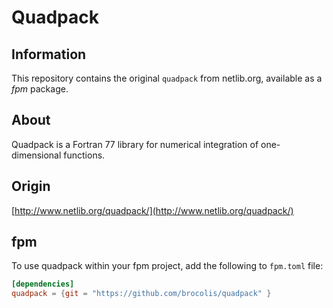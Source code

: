 # Quadpack

## Information
This repository contains the original `quadpack` from netlib.org, available as a _fpm_ package.

## About
Quadpack is a Fortran 77 library for numerical integration of one-dimensional functions.

## Origin
[http://www.netlib.org/quadpack/](http://www.netlib.org/quadpack/)

## fpm
To use quadpack within your fpm project, add the following to `fpm.toml` file:

```toml
[dependencies]
quadpack = {git = "https://github.com/brocolis/quadpack" }
```
